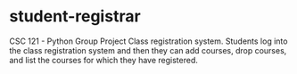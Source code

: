 # student-registrar

CSC 121 - Python Group Project Class registration system. Students log into the class registration system and then they
can add courses, drop courses, and list the courses for which they have registered.
